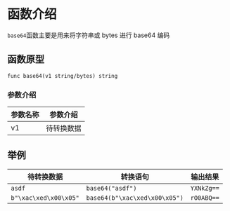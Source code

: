 # 函数介绍

`base64`函数主要是用来将字符串或 bytes 进行 base64 编码

## 函数原型

`func base64(v1 string/bytes) string`

### 参数介绍

| 参数名称 | 参数介绍  |
|------|-------|
| v1   | 待转换数据 |

## 举例

| 待转换数据                 | 转换语句                          | 输出结果       |
|-----------------------|-------------------------------|------------|
| `asdf`                | `base64("asdf")`              | `YXNkZg==` |
| `b"\xac\xed\x00\x05"` | `base64(b"\xac\xed\x00\x05")` | `rO0ABQ==` |
